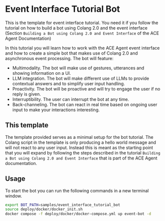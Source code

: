 # Event Interface Tutorial Bot

This is the template for event interface tutorial. You need it if you follow the tutorial on how to build a bot using
Colang 2.0 and the event interface
(Section `Building a Bot using Colang 2.0 and Event Interface` of the ACE Agent Documentation)

In this tutorial you will learn how to work with the ACE Agent event interface and how to create a simple bot
that makes use of Colang 2.0 and asynchronous event processing. The bot will feature:

- Multimodality. The bot will make use of gestures, utterances and showing information on a UI.
- LLM integration. The bot will make different use of LLMs to provide contextual answers and to simplify user input handling.
- Proactivity. The bot will be proactive and will try to engage the user if no reply is given.
- Interruptibility. The user can interrupt the bot at any time.
- Back-channeling. The bot can react in real time based on ongoing user input to make your interactions interesting.

## This template

The template provided serves as a minimal setup for the bot tutorial. The Colang script in the template is only
producing a hello world message and will not react to any user input. Instead this is meant as the starting point that
you will expand by following the steps described in the tutorial `Building a Bot using Colang 2.0 and Event Interface`
that is part of the ACE Agent documentation.

## Usage

To start the bot you can run the following commands in a new terminal window.

```bash
export BOT_PATH=samples/event_interface_tutorial_bot
source deploy/docker/docker_init.sh
docker compose -f deploy/docker/docker-compose.yml up event-bot -d
```

